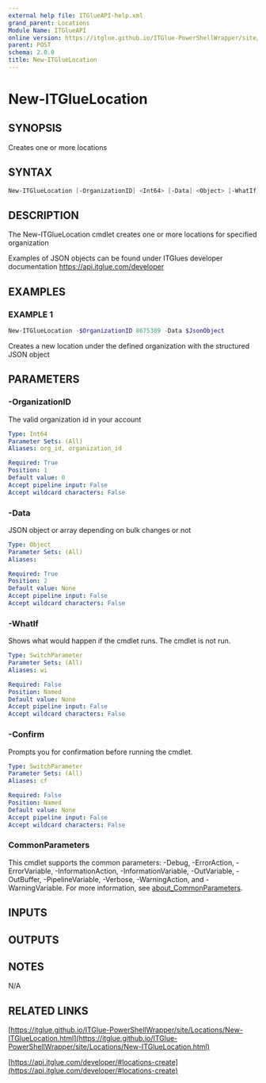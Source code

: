 ```yaml
---
external help file: ITGlueAPI-help.xml
grand_parent: Locations
Module Name: ITGlueAPI
online version: https://itglue.github.io/ITGlue-PowerShellWrapper/site/Locations/New-ITGlueLocation.html
parent: POST
schema: 2.0.0
title: New-ITGlueLocation
---
```


# New-ITGlueLocation

## SYNOPSIS
Creates one or more locations

## SYNTAX

```powershell
New-ITGlueLocation [-OrganizationID] <Int64> [-Data] <Object> [-WhatIf] [-Confirm] [<CommonParameters>]
```

## DESCRIPTION
The New-ITGlueLocation cmdlet creates one or more
locations for specified organization

Examples of JSON objects can be found under ITGlues developer documentation
    https://api.itglue.com/developer

## EXAMPLES

### EXAMPLE 1
```powershell
New-ITGlueLocation -$OrganizationID 8675309 -Data $JsonObject
```

Creates a new location under the defined organization with the structured
JSON object

## PARAMETERS

### -OrganizationID
The valid organization id in your account

```yaml
Type: Int64
Parameter Sets: (All)
Aliases: org_id, organization_id

Required: True
Position: 1
Default value: 0
Accept pipeline input: False
Accept wildcard characters: False
```

### -Data
JSON object or array depending on bulk changes or not

```yaml
Type: Object
Parameter Sets: (All)
Aliases:

Required: True
Position: 2
Default value: None
Accept pipeline input: False
Accept wildcard characters: False
```

### -WhatIf
Shows what would happen if the cmdlet runs.
The cmdlet is not run.

```yaml
Type: SwitchParameter
Parameter Sets: (All)
Aliases: wi

Required: False
Position: Named
Default value: None
Accept pipeline input: False
Accept wildcard characters: False
```

### -Confirm
Prompts you for confirmation before running the cmdlet.

```yaml
Type: SwitchParameter
Parameter Sets: (All)
Aliases: cf

Required: False
Position: Named
Default value: None
Accept pipeline input: False
Accept wildcard characters: False
```

### CommonParameters
This cmdlet supports the common parameters: -Debug, -ErrorAction, -ErrorVariable, -InformationAction, -InformationVariable, -OutVariable, -OutBuffer, -PipelineVariable, -Verbose, -WarningAction, and -WarningVariable. For more information, see [about_CommonParameters](http://go.microsoft.com/fwlink/?LinkID=113216).

## INPUTS

## OUTPUTS

## NOTES
N/A

## RELATED LINKS

[https://itglue.github.io/ITGlue-PowerShellWrapper/site/Locations/New-ITGlueLocation.html](https://itglue.github.io/ITGlue-PowerShellWrapper/site/Locations/New-ITGlueLocation.html)

[https://api.itglue.com/developer/#locations-create](https://api.itglue.com/developer/#locations-create)


